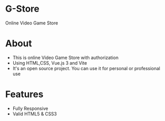 # G-Store
Online Video Game Store
# About
+ This is online Video Game Store with authorization
+ Using HTML,CSS, Vue.js 3 and Vite
+ It's an open source project. You can use it for personal or professional use  
# Features
+ Fully Responsive
+ Valid HTML5 & CSS3

